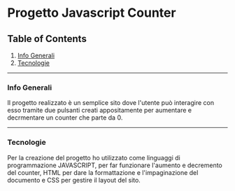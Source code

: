 # Progetto Javascript Counter

## Table of Contents

1. [Info Generali](#info-generali)
2. [Tecnologie](#tecnologie)

---

<a name="general-info"></a>

### Info Generali

Il progetto realizzato è un semplice sito dove l'utente può interagire con esso tramite due pulsanti creati appositamente per aumentare e decrmentare un counter che parte da 0.

---

<a name="tecnologie"></a>

### Tecnologie

Per la creazione del progetto ho utilizzato come linguaggi di programmazione JAVASCRIPT, per far funzionare l'aumento e decremento del counter, HTML per dare la formattazione e l'impaginazione del documento e CSS per gestire il layout del sito.
